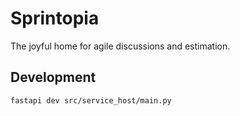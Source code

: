 # Sprintopia

The joyful home for agile discussions and estimation.


## Development
```bash
fastapi dev src/service_host/main.py
```
